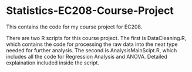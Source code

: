 Statistics-EC208-Course-Project
===============================

This contains the code for my course project for EC208.

There are two R scripts for this course project.
The first is DataCleaning.R, which contains the code for processing the raw data into the neat type needed for further analysis.
The second is AnalysisMainScipt.R, which includes all the code for Regression Analysis and ANOVA. Detailed explaination included inside the script.
